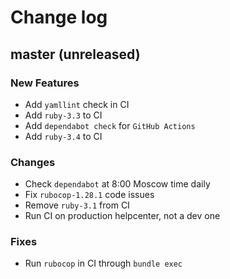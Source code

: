 # Change log

## master (unreleased)

### New Features

* Add `yamllint` check in CI
* Add `ruby-3.3` to CI
* Add `dependabot check` for `GitHub Actions`
* Add `ruby-3.4` to CI

### Changes

* Check `dependabot` at 8:00 Moscow time daily
* Fix `rubocop-1.28.1` code issues
* Remove `ruby-3.1` from CI
* Run CI on production helpcenter, not a dev one

### Fixes

* Run `rubocop` in CI through `bundle exec`
